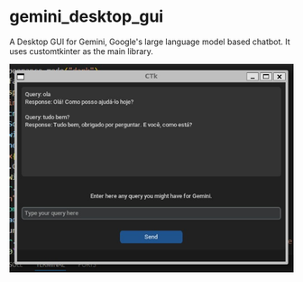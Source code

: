 # gemini_desktop_gui
A Desktop GUI for Gemini, Google's large language model based chatbot. It uses customtkinter as the main library.

![screenshot](image.jpg)

